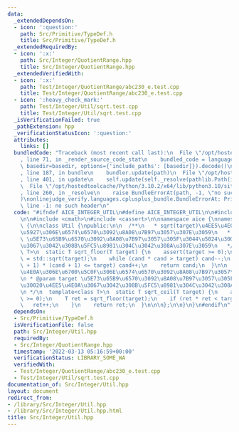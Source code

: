 ```yaml
---
data:
  _extendedDependsOn:
  - icon: ':question:'
    path: Src/Primitive/TypeDef.h
    title: Src/Primitive/TypeDef.h
  _extendedRequiredBy:
  - icon: ':x:'
    path: Src/Integer/QuotientRange.hpp
    title: Src/Integer/QuotientRange.hpp
  _extendedVerifiedWith:
  - icon: ':x:'
    path: Test/Integer/QuotientRange/abc230_e.test.cpp
    title: Test/Integer/QuotientRange/abc230_e.test.cpp
  - icon: ':heavy_check_mark:'
    path: Test/Integer/Util/sqrt.test.cpp
    title: Test/Integer/Util/sqrt.test.cpp
  _isVerificationFailed: true
  _pathExtension: hpp
  _verificationStatusIcon: ':question:'
  attributes:
    links: []
  bundledCode: "Traceback (most recent call last):\n  File \"/opt/hostedtoolcache/Python/3.10.2/x64/lib/python3.10/site-packages/onlinejudge_verify/documentation/build.py\"\
    , line 71, in _render_source_code_stat\n    bundled_code = language.bundle(stat.path,\
    \ basedir=basedir, options={'include_paths': [basedir]}).decode()\n  File \"/opt/hostedtoolcache/Python/3.10.2/x64/lib/python3.10/site-packages/onlinejudge_verify/languages/cplusplus.py\"\
    , line 187, in bundle\n    bundler.update(path)\n  File \"/opt/hostedtoolcache/Python/3.10.2/x64/lib/python3.10/site-packages/onlinejudge_verify/languages/cplusplus_bundle.py\"\
    , line 401, in update\n    self.update(self._resolve(pathlib.Path(included), included_from=path))\n\
    \  File \"/opt/hostedtoolcache/Python/3.10.2/x64/lib/python3.10/site-packages/onlinejudge_verify/languages/cplusplus_bundle.py\"\
    , line 260, in _resolve\n    raise BundleErrorAt(path, -1, \"no such header\"\
    )\nonlinejudge_verify.languages.cplusplus_bundle.BundleErrorAt: Primitive/TypeDef.h:\
    \ line -1: no such header\n"
  code: "#ifndef AICE_INTEGER_UTIL\n#define AICE_INTEGER_UTIL\n\n#include \"Primitive/TypeDef.h\"\
    \n\n#include <cmath>\n#include <cassert>\n\nnamespace aice {\nnamespace integer\
    \ {\n\nclass Util {\npublic:\n\n  /**\n   * sqrt(target)\u4EE5\u4E0B\u306E\u6700\
    \u5927\u306E\u6574\u6570\u3092\u8A08\u7B97\u3057\u307E\u3059\n   * @param target\
    \ \u5E73\u65B9\u6570\u3092\u8A08\u7B97\u3057\u305F\u3044\u5024\u30020\u4EE5\u4E0A\
    \u3067\u3042\u308B\u5FC5\u8981\u304C\u3042\u308A\u307E\u3059\n   */\n  template<class\
    \ T>\n  static T sqrt_floor(T target) {\n    assert(target >= 0);\n    T cand\
    \ = std::sqrt(target);\n    while (cand * cand > target) cand--;\n    while ((cand\
    \ + 1) * (cand + 1) <= target) cand++;\n    return cand;\n  }\n\n  /**\n * sqrt(target)\u4EE5\
    \u4E0A\u306E\u6700\u5C0F\u306E\u6574\u6570\u3092\u8A08\u7B97\u3057\u307E\u3059\
    \n * @param target \u5E73\u65B9\u6570\u3092\u8A08\u7B97\u3057\u305F\u3044\u5024\
    \u30020\u4EE5\u4E0A\u3067\u3042\u308B\u5FC5\u8981\u304C\u3042\u308A\u307E\u3059\
    \n */\n  template<class T>\n  static T sqrt_ceil(T target) {\n    assert(target\
    \ >= 0);\n    T ret = sqrt_floor(target);\n    if (ret * ret < target) {\n   \
    \   ret++;\n    }\n    return ret;\n  }\n\n\n};\n\n}\n}\n#endif\n"
  dependsOn:
  - Src/Primitive/TypeDef.h
  isVerificationFile: false
  path: Src/Integer/Util.hpp
  requiredBy:
  - Src/Integer/QuotientRange.hpp
  timestamp: '2022-03-13 05:16:59+00:00'
  verificationStatus: LIBRARY_SOME_WA
  verifiedWith:
  - Test/Integer/QuotientRange/abc230_e.test.cpp
  - Test/Integer/Util/sqrt.test.cpp
documentation_of: Src/Integer/Util.hpp
layout: document
redirect_from:
- /library/Src/Integer/Util.hpp
- /library/Src/Integer/Util.hpp.html
title: Src/Integer/Util.hpp
---
```

